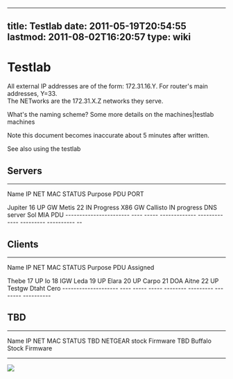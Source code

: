 
---
title: Testlab
date: 2011-05-19T20:54:55
lastmod: 2011-08-02T16:20:57
type: wiki
---
Testlab
=======

All external IP addresses are of the form: 172.31.16.Y. For router's
main addresses, Y=33.\
The NETworks are the 172.31.X.Z networks they serve.

<link>What's the naming scheme</link>? Some more details on the
<link>machines|testlab machines</link>

Note this document becomes inaccurate about 5 minutes after written.

See also <link>using the testlab</link>

Servers
-------

  ----------------------- ---- ----- ------------- ------------- --------- ---------- --
  Name                    IP   NET   MAC           STATUS        Purpose   PDU PORT
  <link>Jupiter</link>         16                  UP            GW        
  <link>Metis</link>           22                  IN Progress   X86 GW    
  <link>Callisto</link>              IN progress   DNS server    
  <link>Sol</link>                                 MIA           PDU       
  ----------------------- ---- ----- ------------- ------------- --------- ---------- --

Clients
-------

  -------------------- ---- ----- ----- -------- --------- -------- ----------
  Name                 IP   NET   MAC   STATUS   Purpose   PDU      Assigned
  <link>Thebe</link>        17          UP                          
  <link>Io</link>           18          IGW                
  <link>Leda</link>         19          UP                          
  <link>Elara</link>        20          UP                          
  <link>Carpo</link>        21          DOA                         
  <link>Aitne</link>        22          UP                 Testgw   Dtaht
  <link>Cero</link>                                                 
  -------------------- ---- ----- ----- -------- --------- -------- ----------

TBD
---

  ------ ---- ----- ----- ------------------------
  Name   IP   NET   MAC   STATUS
  TBD                     NETGEAR stock Firmware
  TBD                     Buffalo Stock Firmware
  ------ ---- ----- ----- ------------------------

![](attached_t.svg)
